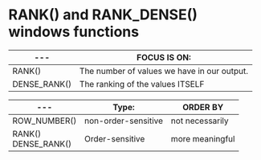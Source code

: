 # RANK() and RANK_DENSE() windows functions

---| FOCUS IS ON: | 
--- | --- | 
RANK() |  The number of values we have in our output. |
DENSE_RANK() | The ranking of the values ITSELF | 


---  | Type: | ORDER BY | 
--- | ---| --- | 
ROW_NUMBER() | non-order-sensitive | not necessarily| 
RANK() <br/>DENSE_RANK() | Order-sensitive | more meaningful |
